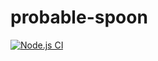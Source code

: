 # probable-spoon

[![Node.js CI](https://github.com/rustymotors/probable-spoon/actions/workflows/node.js.yml/badge.svg)](https://github.com/rustymotors/probable-spoon/actions/workflows/node.js.yml)
